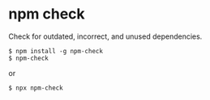 # npm check

Check for outdated, incorrect, and unused dependencies.

```
$ npm install -g npm-check
$ npm-check
```

or

```
$ npx npm-check
```
